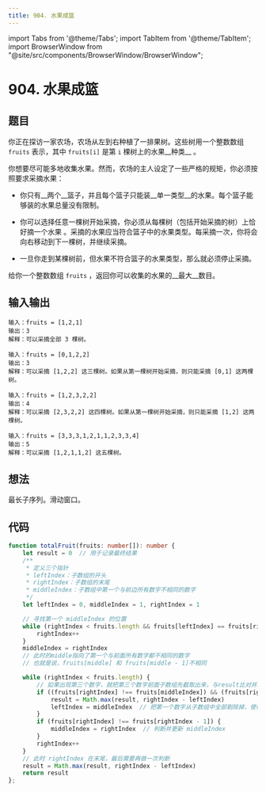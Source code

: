 ```yaml
---
title: 904. 水果成篮
---
```


import Tabs from '@theme/Tabs';
import TabItem from '@theme/TabItem';
import BrowserWindow from "@site/src/components/BrowserWindow/BrowserWindow";

# 904. 水果成篮

## 题目

<BrowserWindow url='https://leetcode-cn.com/problems/fruit-into-baskets/'>

  你正在探访一家农场，农场从左到右种植了一排果树。这些树用一个整数数组 `fruits` 表示，其中 `fruits[i]` 是第 `i` 棵树上的水果__种类__ 。

  你想要尽可能多地收集水果。然而，农场的主人设定了一些严格的规矩，你必须按照要求采摘水果：

  - 你只有__两个__篮子，并且每个篮子只能装__单一类型__的水果。每个篮子能够装的水果总量没有限制。
    
  - 你可以选择任意一棵树开始采摘，你必须从每棵树（包括开始采摘的树）上恰好摘一个水果 。采摘的水果应当符合篮子中的水果类型。每采摘一次，你将会向右移动到下一棵树，并继续采摘。
    
  - 一旦你走到某棵树前，但水果不符合篮子的水果类型，那么就必须停止采摘。

  给你一个整数数组 `fruits` ，返回你可以收集的水果的__最大__数目。

</BrowserWindow>

## 输入输出

<Tabs groupId="solutions">
  <TabItem value="example1" label="示例1">

    输入：fruits = [1,2,1]
    输出：3
    解释：可以采摘全部 3 棵树。

  </TabItem>
  <TabItem value="example2" label="示例2">

    输入：fruits = [0,1,2,2]
    输出：3
    解释：可以采摘 [1,2,2] 这三棵树。如果从第一棵树开始采摘，则只能采摘 [0,1] 这两棵树。

  </TabItem>
  <TabItem value="example3" label="示例3">

    输入：fruits = [1,2,3,2,2]
    输出：4
    解释：可以采摘 [2,3,2,2] 这四棵树。如果从第一棵树开始采摘，则只能采摘 [1,2] 这两棵树。


  </TabItem>
  <TabItem value="example4" label="示例4">

    输入：fruits = [3,3,3,1,2,1,1,2,3,3,4]
    输出：5
    解释：可以采摘 [1,2,1,1,2] 这五棵树。

  </TabItem>
</Tabs>

## 想法

最长子序列。滑动窗口。

## 代码

<Tabs groupId="solutions">
  <TabItem value="ts" label="TypeScript">

```ts
function totalFruit(fruits: number[]): number {
    let result = 0  // 用于记录最终结果
    /**
     * 定义三个指针
     * leftIndex：子数组的开头
     * rightIndex：子数组的末尾
     * middleIndex：子数组中第一个与前边所有数字不相同的数字
     */
    let leftIndex = 0, middleIndex = 1, rightIndex = 1

    // 寻找第一个 middleIndex 的位置
    while (rightIndex < fruits.length && fruits[leftIndex] == fruits[rightIndex]) {
        rightIndex++
    }
    middleIndex = rightIndex
    // 此时的middle指向了第一个与前面所有数字都不相同的数字
    // 也就是说，fruits[middle] 和 fruits[middle - 1]不相同

    while (rightIndex < fruits.length) {
        // 如果出现第三个数字，就把第三个数字前面子数组先截取出来，与result比对并取较大的值
        if ((fruits[rightIndex] !== fruits[middleIndex]) && (fruits[rightIndex] !== fruits[middleIndex - 1])) {
            result = Math.max(result, rightIndex - leftIndex)
            leftIndex = middleIndex  // 把第一个数字从子数组中全部剔除掉，使得子数组中仅包含后两个数字
        }
        if (fruits[rightIndex] !== fruits[rightIndex - 1]) {
            middleIndex = rightIndex  // 判断并更新 middleIndex
        }
        rightIndex++
    }
    // 此时 rightIndex 在末尾，最后需要再做一次判断
    result = Math.max(result, rightIndex - leftIndex)
    return result
};
```

  </TabItem>

</Tabs>